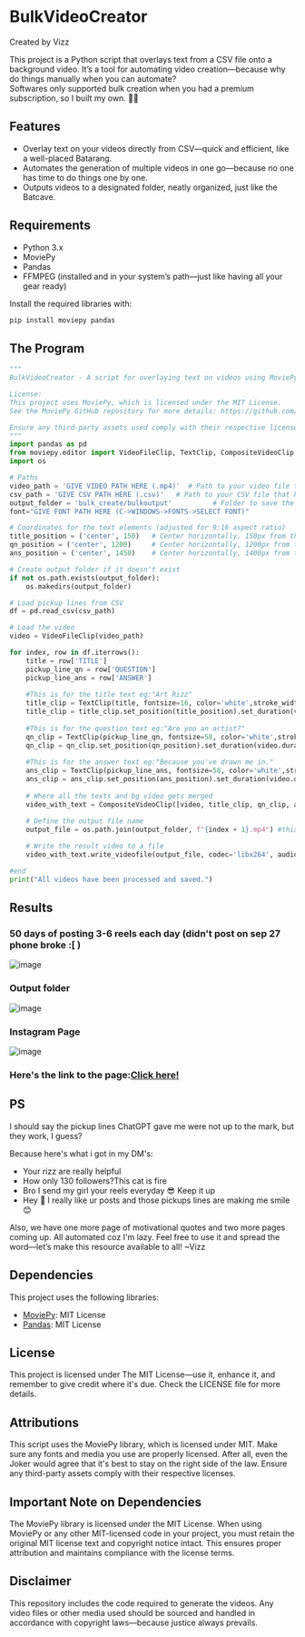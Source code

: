# BulkVideoCreator
Created by Vizz

This project is a Python script that overlays text from a CSV file onto a background video.
It’s a tool for automating video creation—because why do things manually when you can automate?
<br>
Softwares only supported bulk creation when you had a premium subscription, so I built my own. 👍🏻
## Features
- Overlay text on your videos directly from CSV—quick and efficient, like a well-placed Batarang.
- Automates the generation of multiple videos in one go—because no one has time to do things one by one.
- Outputs videos to a designated folder, neatly organized, just like the Batcave.

## Requirements
- Python 3.x
- MoviePy
- Pandas
- FFMPEG (installed and in your system’s path—just like having all your gear ready)

Install the required libraries with:

```bash
pip install moviepy pandas
```
## The Program
```py
"""
BulkVideoCreator - A script for overlaying text on videos using MoviePy and Pandas.

License:
This project uses MoviePy, which is licensed under the MIT License. 
See the MoviePy GitHub repository for more details: https://github.com/Zulko/moviepy

Ensure any third-party assets used comply with their respective licenses.
"""
import pandas as pd
from moviepy.editor import VideoFileClip, TextClip, CompositeVideoClip
import os

# Paths
video_path = 'GIVE VIDEO PATH HERE (.mp4)'  # Path to your video file to be put in background
csv_path = 'GIVE CSV PATH HERE (.csv)'   # Path to your CSV file that has the texts to put in the video
output_folder = 'bulk_create/bulkoutput'          # Folder to save the output videos
font="GIVE FONT PATH HERE (C->WINDOWS->FONTS->SELECT FONT)"

# Coordinates for the text elements (adjusted for 9:16 aspect ratio)
title_position = ('center', 150)   # Center horizontally, 150px from the top
qn_position = ('center', 1200)     # Center horizontally, 1200px from the top
ans_position = ('center', 1450)    # Center horizontally, 1400px from the top

# Create output folder if it doesn't exist
if not os.path.exists(output_folder):
    os.makedirs(output_folder)

# Load pickup lines from CSV
df = pd.read_csv(csv_path)

# Load the video
video = VideoFileClip(video_path)

for index, row in df.iterrows():
    title = row['TITLE']
    pickup_line_qn = row['QUESTION']
    pickup_line_ans = row['ANSWER']
    
    #This is for the title text eg:"Art Rizz"
    title_clip = TextClip(title, fontsize=16, color='white',stroke_width=2, size=(500, None),font=font)
    title_clip = title_clip.set_position(title_position).set_duration(video.duration)
    
    #This is for the question text eg:"Are you an artist?"
    qn_clip = TextClip(pickup_line_qn, fontsize=58, color='white',stroke_width=1, size=(0.8*(video.size[0]), None),font=font,method='caption')
    qn_clip = qn_clip.set_position(qn_position).set_duration(video.duration)
    
    #This is for the answer text eg:"Because you've drawn me in."
    ans_clip = TextClip(pickup_line_ans, fontsize=58, color='white',stroke_width=1, size=(0.8*(video.size[0]), None),font=font,method='caption')
    ans_clip = ans_clip.set_position(ans_position).set_duration(video.duration)
    
    # Where all the texts and bg video gets merged
    video_with_text = CompositeVideoClip([video, title_clip, qn_clip, ans_clip])

    # Define the output file name
    output_file = os.path.join(output_folder, f"{index + 1}.mp4") #this numbers videos from 1 to n
    
    # Write the result video to a file
    video_with_text.write_videofile(output_file, codec='libx264', audio_codec='aac')

#end   
print("All videos have been processed and saved.")

```
## Results
### 50 days of posting 3-6 reels each day (didn't post on sep 27 phone broke :[ )
![image](https://github.com/user-attachments/assets/a2cfba52-d9d8-4973-bba8-04848d595cbc)
### Output folder
![image](https://github.com/user-attachments/assets/3dc4f4b7-607c-4ea3-9ac8-1b7d24b30420)
### Instagram Page
![image](https://github.com/user-attachments/assets/4ce1f580-01a1-4486-bf15-5d65ef4e1e3d)

### Here's the link to the page:[Click here!](https://www.instagram.com/rizz_cat._.daily/)

## PS 
I should say the pickup lines ChatGPT gave me were not up to the mark, but they work, I guess?<br>

Because here's what i got in my DM's:
 - Your rizz are really helpful 
 - How only 130 followers?This cat is fire
 - Bro I send my girl your reels everyday 😎 Keep it up
 - Hey 👋 I really like ur posts and those pickups lines are making me smile 😊

Also, we have one more page of motivational quotes and two more pages coming up. All automated coz I'm lazy.
Feel free to use it and spread the word—let’s make this resource available to all! ~Vizz

## Dependencies

This project uses the following libraries:

- [MoviePy](https://github.com/Zulko/moviepy): MIT License
- [Pandas](https://pandas.pydata.org/): MIT License

## License
This project is licensed under The MIT License—use it, enhance it, and remember to give credit where it's due. Check the LICENSE file for more details.

## Attributions
This script uses the MoviePy library, which is licensed under MIT. Make sure any fonts and media you use are properly licensed. After all, even the Joker would agree that it's best to stay on the right side of the law. Ensure any third-party assets comply with their respective licenses.

## Important Note on Dependencies
The MoviePy library is licensed under the MIT License. When using MoviePy or any other MIT-licensed code in your project, you must retain the original MIT license text and copyright notice intact. This ensures proper attribution and maintains compliance with the license terms.

## Disclaimer
This repository includes the code required to generate the videos. Any video files or other media used should be sourced and handled in accordance with copyright laws—because justice always prevails.
